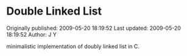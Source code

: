 # Double Linked List
Originally published: 2009-05-20 18:19:52
Last updated: 2009-05-20 18:19:52
Author: J Y

minimalistic implementation of doubly linked list in C. 
